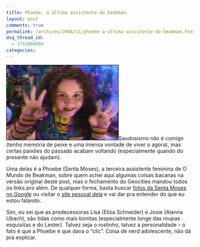 ```yaml
---
title: Phoebe, a última assistente do beakman
layout: post
comments: true
permalink: /archives/2004/11/phoebe-a-ultima-assistente-do-beakman.html/
dsq_thread_id:
  - 1752884894
categories:
---
```

<img class=" right alignright" style="border: 1px solid black;" title="Phoebe (Senta Moses)" src="/img/blig/phoebe.jpg" alt="Phoebe (Senta Moses)" width="300" height="200" />Saudosismo não é comigo (tenho memória de peixe e uma imensa vontade de viver o agora), mas certas paixões do passado acabam voltando (especialmente quando do presente não ajudam).

Uma delas é a Phoebe (Senta Moses), a terceira assistente feminina de O Mundo de Beakman, sobre quem achei aqui algumas coisas bacanas na versão original deste post, mas o fechamento do Geocities mandou todos os links pro além. De qualquer forma, basta buscar [fotos da Senta Moses no Google][1] ou visitar o [site pessoal dela][2] e vai dar pra entender do que eu estou falando.

Sim, eu sei que as predecessoras Lisa (Eliza Schneider) e Josie (Alanna Ubach), são tidas como mais bonitas (especialmente longe das roupas esquisitas e do Lester). Talvez seja o rostinho, talvez a personalidade – o fato é que a Phoebe é que dava o “clic”. Coisa de nerd adolescente, não dá pra explicar.

 [1]: http://www.google.com.br/search?q=senta+moses+pictures&#038;hl=pt-BR&#038;client=firefox-a&#038;hs=zba&#038;rls=org.mozilla:en-US:official&#038;prmd=imvnso&#038;tbm=isch&#038;tbo=u&#038;source=univ&#038;sa=X&#038;ei=M6Z6Tu2DA8uDtgem-dHlDw&#038;ved=0CB4QsAQ&#038;biw=1024&#038;bih=493
 [2]: http://www.sentamoses.com
